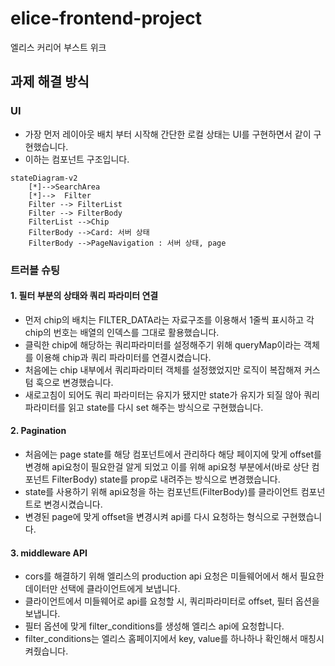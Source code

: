 # elice-frontend-project

엘리스 커리어 부스트 위크

## 과제 해결 방식

### UI

- 가장 먼저 레이아웃 배치 부터 시작해 간단한 로컬 상태는 UI를 구현하면서 같이 구현했습니다.
- 이하는 컴포넌트 구조입니다.

```mermaid
stateDiagram-v2
    [*]-->SearchArea
    [*]-->  Filter
    Filter --> FilterList
    Filter --> FilterBody
    FilterList -->Chip
    FilterBody -->Card: 서버 상태
    FilterBody -->PageNavigation : 서버 상태, page

```
### 트러블 슈팅
#### 1. 필터 부분의 상태와 쿼리 파라미터 연결
- 먼저 chip의 배치는 FILTER_DATA라는 자료구조를 이용해서 1줄씩 표시하고 각 chip의 번호는 배열의 인덱스를 그대로 활용했습니다.
- 클릭한 chip에 해당하는 쿼리파라미터를 설정해주기 위해 queryMap이라는 객체를 이용해 chip과 쿼리 파라미터를 연결시켰습니다.
- 처음에는 chip 내부에서 쿼리파라미터 객체를 설정했었지만 로직이 복잡해져 커스텀 훅으로 변경했습니다.
- 새로고침이 되어도 쿼리 파라미터는 유지가 됐지만 state가 유지가 되질 않아 쿼리파라미터를 읽고 state를 다시 set 해주는 방식으로 구현했습니다.

#### 2. Pagination
- 처음에는 page state를 해당 컴포넌트에서 관리하다 해당 페이지에 맞게 offset를 변경해 api요청이 필요한걸 알게 되었고 이를 위해 api요청 부분에서(바로 상단 컴포넌트 FilterBody) state를 prop로 내려주는 방식으로 변경했습니다.
- state를 사용하기 위해 api요청을 하는 컴포넌트(FilterBody)를 클라이언트 컴포넌트로 변경시켰습니다.
- 변경된 page에 맞게 offset을 변경시켜 api를 다시 요청하는 형식으로 구현했습니다.

#### 3. middleware API
- cors를 해결하기 위해 엘리스의 production api 요청은 미들웨어에서 해서 필요한 데이터만 선택에 클라이언트에게 보냅니다.
- 클라이언트에서 미들웨어로 api를 요청할 시, 쿼리파라미터로 offset, 필터 옵션을 보냅니다.
- 필터 옵션에 맞게 filter_conditions를 생성해 엘리스 api에 요청합니다.
- filter_conditions는 엘리스 홈페이지에서 key, value를 하나하나 확인해서 매칭시켜줬습니다.